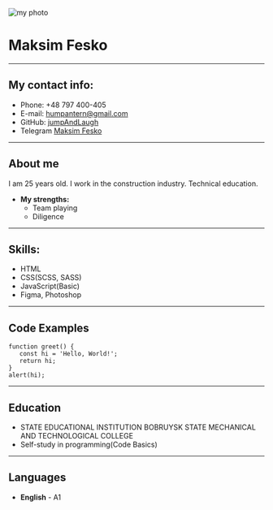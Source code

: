 ![my photo](https://i.pinimg.com/originals/83/db/89/83db89a28890570634c4b1d08095ecbb.jpg)
# Maksim Fesko
****
## My contact info:
* Phone: +48 797 400-405
* E-mail: [humpantern@gmail.com](humpantern@gmail.com)
* GitHub: [jumpAndLaugh](https://github.com/jumpAndLaugh)
* Telegram [Maksim Fesko](https://t.me/Hanzo_Hattory)
****
## About me
I am 25 years old. I work in the construction industry. Technical education.
* **My strengths:**
   + Team playing
   + Diligence
****
## Skills:
* HTML
* CSS(SCSS, SASS)
* JavaScript(Basic)
* Figma, Photoshop
****
## Code Examples
```
function greet() {
   const hi = 'Hello, World!';
   return hi;
}
alert(hi);
```
****
## Education
* STATE EDUCATIONAL INSTITUTION BOBRUYSK STATE MECHANICAL AND TECHNOLOGICAL COLLEGE
* Self-study in programming(Code Basics)
****
## Languages
* **English** - A1